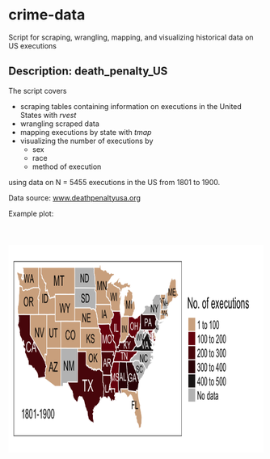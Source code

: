 # crime-data
Script for scraping, wrangling, mapping, and visualizing historical data on US executions

## Description: death_penalty_US

The script covers

* scraping tables containing information on executions in the United States with *rvest*
* wrangling scraped data
* mapping executions by state with *tmap*
* visualizing the number of executions by
    * sex
    * race
    * method of execution
  
using data on N = 5455 executions in the US from 1801 to 1900.  

Data source: www.deathpenaltyusa.org 

Example plot:

<p align="center"><img src="https://raw.githubusercontent.com/lhehnke/crime-data/master/Executions_1801-1900.png " width="973px" height="410x" vspace="40px"/></p>
